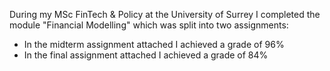 During my MSc FinTech & Policy at the University of Surrey I completed the module "Financial Modelling" which was split into two assignments:
- In the midterm assignment attached I achieved a grade of 96%
- In the final assignment attached I achieved a grade of 84%
